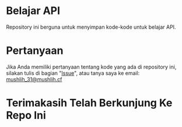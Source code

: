# Belajar API
Repository ini berguna untuk menyimpan kode-kode untuk belajar API.
# Pertanyaan
Jika Anda memiliki pertanyaan tentang kode yang ada di repository ini, silakan tulis di bagian "[Issue](https://github.com/mushlih-almubarak/Belajar-API/issues)", atau tanya saya ke email: mushlih_31@mushlih.cf
# Terimakasih Telah Berkunjung Ke Repo Ini

